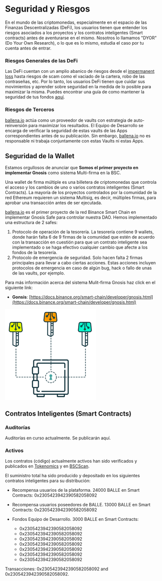 # Seguridad y Riesgos

En el mundo de las criptomonedas, especialmente en el espacio de las Finanzas Descentralizadas \(DeFi\), los usuarios tienen que entender los riesgos asociados a los proyectos y los contratos inteligentes \(Smart contracts\) antes de aventurarse en el mismo. Nosotros lo llamamos "DYOR" \(Do Your Own Research\), o lo que es lo mismo, estudia el caso por tu cuenta antes de entrar.



### Riesgos Generales de las DeFi

Las DeFi cuentan con un amplio abanico de riesgos desde el [impermanent loss](https://www.bsc.news/post/cryptonomics-what-is-impermanent-loss) hasta riesgos de scam como el vaciado de la cartera, robo de las contraseñas, etc. Por lo tanto, los usuarios DeFi tienen que cuidar sus movimientos y aprender sobre seguridad en la medida de lo posible para maximizar la misma. Puedes encontrar una guía de como mantener la seguridad de tus fondos [aquí](https://letmeape.medium.com/how-to-keep-your-funds-safe-metamask-guide-816773968310).



### Riesgos de Terceros

[ballena.io](https://ballena.io/) actúa como un proveedor de vaults con estrategia de auto-reinversión para maximizar los resultados. El Equipo de Desarrollo se encarga de verificar la seguridad de estas vaults de las Apps correspondientes antes de su publicación. Sin embargo, [ballena.io](https://ballena.io/) no es responsable ni trabaja conjuntamente con estas Vaults ni estas Apps.



## Seguridad de la Wallet

Estamos orgullosos de anunciar que **Somos el primer proyecto en implementar Gnosis** como sistema Multi-firma en la BSC.

Una wallet de firma múltiple es una billetera de criptomonedas que controla el acceso y los cambios de uno o varios contratos inteligentes \(Smart Contracts\). La mayoría de los proyectos controlados por la comunidad de la red Ethereum requieren un sistema Multisig, es decir, múltiples firmas, para aprobar una transacción antes de ser ejecutada. 

[ballena.io](https://ballena.io/) es el primer proyecto de la red Binance Smart Chain en implementar Gnosis Safe para controlar nuestra DAO. Hemos implementado una estructura de 2 safes:

1. Protocolo de operación de la tesorería. La tesorería contiene 9 wallets, donde harán falta 6 de 9 firmas de la comunidad que estén de acuerdo con la transacción en cuestión para que un contrato inteligente sea implementado o se haga efectivo cualquier cambio que afecte a los fondos de la tesorería.
2. Protocolo de emergencia de seguridad. Solo hacen falta 2 firmas principales para llevar a cabo ciertas acciones. Estas acciones incluyen protocolos de emergencia en caso de algún bug, hack o fallo de unas de las vaults, por ejemplo.



Para más información acerca del sistema Mulit-firma Gnosis haz click en el siguiente link:

* **Gonsis**: [https://docs.binance.org/smart-chain/developer/gnosis.html](https://docs.binance.org/smart-chain/developer/gnosis.html)



![](../.gitbook/assets/image.png)



## Contratos Inteligentes \(Smart Contracts\)

### Auditorías

Auditorías en curso actualmente. Se publicarán aquí.



### Activos

Los contratos \(código\) actualmente activos han sido verificados y publicados en [Tokenomics](tokenomics.md) y en [BSCScan](https://github.com/ballena-io/ballena-docs/tree/edb9b44ab86eb32086df590f127987db2128ee8a/link/README.md).

El suministro total ha sido producido y depositado en los siguientes contratos inteligentes para su distribución:

* Recompensa usuarios de la plataforma. 24000 BALLE en Smart Contracts: 0x2305423942390582058092
* Recompensa usuarios poseedores de BALLE. 13000 BALLE en Smart Contracts: 0x2305423942390582058092
* Fondos Equipo de Desarrollo. 3000 BALLE en Smart Contracts:

  * 0x2305423942390582058092
  * 0x2305423942390582058092
  * 0x2305423942390582058092
  * 0x2305423942390582058092
  * 0x2305423942390582058092
  * 0x2305423942390582058092
  * 0x2305423942390582058092

Transacciones: 0x2305423942390582058092 and 0x2305423942390582058092.

